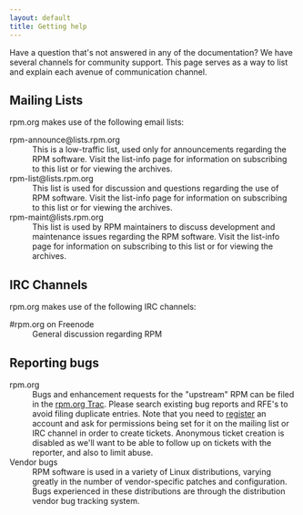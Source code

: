 ```yaml
---
layout: default
title: Getting help
---
```

Have a question that's not answered in any of the documentation? We have several channels for community support. This page serves as a way to list and explain each avenue of communication channel.

## Mailing Lists
rpm.org makes use of the following email lists:
<dl>
<dt>rpm-announce@lists.rpm.org</dt> 
<dd>This is a low-traffic list, used only for announcements regarding the RPM software. Visit the list-info page for information on subscribing to this list or for viewing the archives.</dd>
<dt>rpm-list@lists.rpm.org</dt> 
<dd>This list is used for discussion and questions regarding the use of RPM software. Visit the list-info page for information on subscribing to this list or for viewing the archives.</dd>
<dt>rpm-maint@lists.rpm.org</dt> 
<dd>This list is used by RPM maintainers to discuss development and maintenance issues regarding the RPM software. Visit the list-info page for information on subscribing to this list or for viewing the archives.</dd>
</dl>

## IRC Channels
rpm.org makes use of the following IRC channels:
<dl>
<dt>#rpm.org on Freenode</dt> 
<dd>General discussion regarding RPM</dd>
</dl>

## Reporting bugs
<dl>
<dt>rpm.org</dt>
<dd>Bugs and enhancement requests for the "upstream" RPM can be filed in the <a href="http://rpm.org/newticket">rpm.org Trac</a>. Please search existing bug reports and RFE's to avoid filing duplicate entries. Note that you need to <a href="http://rpm.org/register">register</a> an account and ask for permissions being set for it on the mailing list or IRC channel in order to create tickets. Anonymous ticket creation is disabled as we'll want to be able to follow up on tickets with the reporter, and also to limit abuse.</dd>
<dt>Vendor bugs</dt>
<dd>RPM software is used in a variety of Linux distributions, varying greatly in the number of vendor-specific patches and configuration. Bugs experienced in these distributions are through the distribution vendor bug tracking system.</dd>
</dl>
